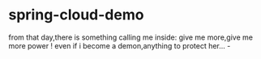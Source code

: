 # spring-cloud-demo
from that day,there is something calling me inside:
give me more,give me more power !
even if i become a demon,anything to protect her...
                  -
